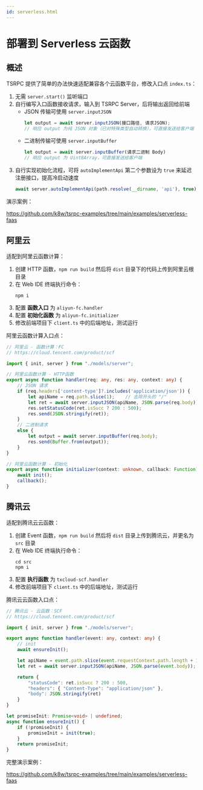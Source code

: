 ```yaml
---
id: serverless.html
---
```


# 部署到 Serverless 云函数

## 概述

TSRPC 提供了简单的办法快速适配兼容各个云函数平台，修改入口点 `index.ts`：

1. 无需 `server.start()` 监听端口
2. 自行编写入口函数接收请求，输入到 TSRPC Server，后将输出返回给前端
    - JSON 传输可使用 `server.inputJSON`
        ```ts
        let output = await server.inputJSON(接口路径, 请求JSON);
        // 响应 output 为纯 JSON 对象（已对特殊类型自动转换），可直接发送给客户端
        ```
    - 二进制传输可使用 `server.inputBuffer`
        ```ts
        let output = await server.inputBuffer(请求二进制 Body)
        // 响应 output 为 Uint8Array，可直接发送给客户端
        ```
3. 自行实现初始化流程，可将 `autoImplementApi` 第二个参数设为 `true` 来延迟注册接口，提高冷启动速度
    ```ts
    await server.autoImplementApi(path.resolve(__dirname, 'api'), true);
    ```

演示案例：

https://github.com/k8w/tsrpc-examples/tree/main/examples/serverless-faas

## 阿里云

适配到阿里云函数计算：

1. 创建 HTTP 函数，`npm run build` 然后将 `dist` 目录下的代码上传到阿里云根目录
1. 在 Web IDE 终端执行命令：
    ```shell
    npm i
    ```
1. 配置 **函数入口** 为 `aliyun-fc.handler`
1. 配置 **初始化函数** 为 `aliyun-fc.initializer`
1. 修改前端项目下 `client.ts` 中的后端地址，测试运行

阿里云函数计算入口点：
```ts title="aliyun-fc.ts"
// 阿里云 - 函数计算：FC
// https://cloud.tencent.com/product/scf

import { init, server } from "./models/server";

// 阿里云函数计算 - HTTP函数
export async function handler(req: any, res: any, context: any) {
    // JSON 请求
    if (req.headers['content-type']?.includes('application/json')) {
        let apiName = req.path.slice(1);    // 去除开头的 "/"
        let ret = await server.inputJSON(apiName, JSON.parse(req.body));
        res.setStatusCode(ret.isSucc ? 200 : 500);
        res.send(JSON.stringify(ret));
    }
    // 二进制请求
    else {
        let output = await server.inputBuffer(req.body);
        res.send(Buffer.from(output));
    }
}

// 阿里云函数计算 - 初始化
export async function initializer(context: unknown, callback: Function) {
    await init();
    callback();
}
```

## 腾讯云

适配到腾讯云云函数：

1. 创建 Event 函数，`npm run build` 然后将 `dist` 目录上传到腾讯云，并更名为 `src` 目录
1. 在 Web IDE 终端执行命令：
    ```shell
    cd src
    npm i
    ```
1. 配置 **执行函数** 为 `txcloud-scf.handler`
1. 修改前端项目下 `client.ts` 中的后端地址，测试运行

腾讯云云函数入口点：
```ts title="txcloud-scf.ts"
// 腾讯云 - 云函数：SCF
// https://cloud.tencent.com/product/scf

import { init, server } from "./models/server";

export async function handler(event: any, context: any) {
    // init
    await ensureInit();

    let apiName = event.path.slice(event.requestContext.path.length + 1);    // 从 URL 中提取 ApiName
    let ret = await server.inputJSON(apiName, JSON.parse(event.body));

    return {
        "statusCode": ret.isSucc ? 200 : 500,
        "headers": { "Content-Type": "application/json" },
        "body": JSON.stringify(ret)
    }
}

let promiseInit: Promise<void> | undefined;
async function ensureInit() {
    if (!promiseInit) {
        promiseInit = init(true);
    }
    return promiseInit;
}
```

完整演示案例：

https://github.com/k8w/tsrpc-examples/tree/main/examples/serverless-faas